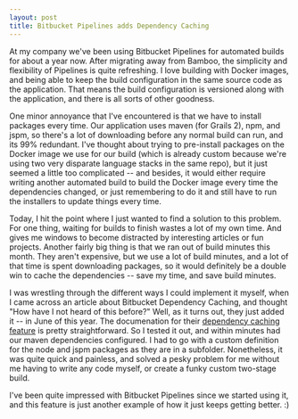 ```yaml
---
layout: post
title: Bitbucket Pipelines adds Dependency Caching
---
```


At my company we've been using Bitbucket Pipelines for automated builds for about a year now. After migrating away from Bamboo, the simplicity and flexibility of Pipelines is quite refreshing. I love building with Docker images, and being able to keep the build configuration in the same source code as the application. That means the build configuration is versioned along with the application, and there is all sorts of other goodness.

One minor annoyance that I've encountered is that we have to install packages every time. Our application uses maven (for Grails 2), npm, and jspm, so there's a lot of downloading before any normal build can run, and its 99% redundant. I've thought about trying to pre-install packages on the Docker image we use for our build (which is already custom because we're using two very disparate language stacks in the same repo), but it just seemed a little too complicated -- and besides, it would either require writing another automated build to build the Docker image every time the dependencies changed, or just remembering to do it and still have to run the installers to update things every time. 

Today, I hit the point where I just wanted to find a solution to this problem. For one thing, waiting for builds to finish wastes a lot of my own time. And gives me windows to become distracted by interesting articles or fun projects. Another fairly big thing is that we ran out of build minutes this month. They aren't expensive, but we use a lot of build minutes, and a lot of that time is spent downloading packages, so it would definitely be a double win to cache the dependencies -- save my time, and save build minutes.
 
I was wrestling through the different ways I could implement it myself, when I came across an article about Bitbucket Dependency Caching, and thought "How have I not heard of this before?" Well, as it turns out, they just added it -- in June of this year. The documenation for their [dependency caching feature](https://confluence.atlassian.com/bitbucket/caching-dependencies-895552876.html) is pretty straightforward. So I tested it out, and within minutes had our maven dependencies configured. I had to go with a custom definition for the node and jspm packages as they are in a subfolder. Nonetheless, it was quite quick and painless, and solved a pesky problem for me without me having to write any code myself, or create a funky custom two-stage build.

I've been quite impressed with Bitbucket Pipelines since we started using it, and this feature is just another example of how it just keeps getting better. :)